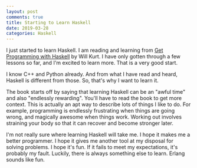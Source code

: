 ```yaml
---
layout: post
comments: true
title: Starting to Learn Haskell
date: 2019-03-28
categories: Haskell
---
```


I just started to learn Haskell. I am reading and learning from [Get Programming with Haskell](https://www.manning.com/books/get-programming-with-haskell) by Will Kurt. I have only gotten through a few lessons so far, and I'm excited to learn more. That is a very good start.

I know C++ and Python already. And from what I have read and heard, Haskell is different from those. So, that's why I want to learn it.

The book starts off by saying that learning Haskell can be an "awful time" and also "endlessly rewarding". You'll have to read the book to get more context. This is actually an apt way to describe lots of things I like to do. For example, programming is endlessly frustrating when things are going wrong, and magically awesome when things work. Working out involves straining your body so that it can recover and become stronger later.  

I'm not really sure where learning Haskell will take me. I hope it makes me a better programmer. I hope it gives me another tool at my disposal for solving problems. I hope it's fun. If it fails to meet my expectations, it's probably my fault. Luckily, there is always something else to learn. Erlang sounds like fun.
